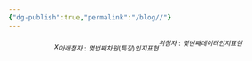 ```yaml
---
{"dg-publish":true,"permalink":"/blog//"}
---
```


$$ x_{아래첨자: 몇 번째 차원(특징)인지 표현}^{위첨자: 몇 번째 데이터인지 표현} $$

